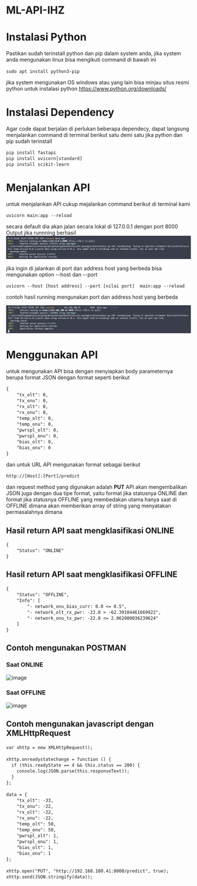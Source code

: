 # ML-API-IHZ

# Instalasi Python

Pastikan sudah terinstall python dan pip dalam system anda, jika system anda mengunakan linux
bisa mengikuti command di bawah ini

`
sudo apt install python3-pip
`

jika system mengunakan OS windows atau yang lain bisa minjau situs resmi python untuk instalasi python
https://www.python.org/downloads/

# Instalasi Dependency 
Agar code dapat berjalan di perlukan beberapa dependecy, dapat langsung menjalankan command di terminal 
berikut satu demi satu jika python dan pip sudah terinstall

```
pip install fastapi
pip install uvicorn[standard]
pip install scikit-learn
```

# Menjalankan API
untuk menjalankan API cukup mejalankan command berikut di terminal kami
```
uvicorn main:app --reload
```

secara default dia akan jalan secara lokal di 127.0.0.1 dengan port 8000 
Output jika runnning berhasil
![image](/Hasil_Running.png) 

jika ingin di jalankan di port dan address host yang berbeda bisa mengunakan option --host dan --port
```
uvicorn --host [host address] --port [nilai port]  main:app --reload 
```

contoh hasil running mengunakan port dan address host yang berbeda

![image](/Hasil_Running_2.png)  


# Menggunakan API
untuk mengunakan API bisa dengan menyiapkan body parameternya berupa format JSON dengan format seperti berikut
```
{
    "tx_olt": 0,
    "tx_onu": 0,
    "rx_olt": 0,
    "rx_onu": 0,
    "temp_olt": 0,
    "temp_onu": 0,
    "pwrspl_olt": 0,
    "pwrspl_onu": 0,
    "bias_olt": 0,
    "bias_onu": 0
}
```

dan untuk URL API mengunakan format sebagai berikut

```
http://[Host]:[Port]/predict
```

dan request method yang digunakan adalah **PUT**
API akan mengembalikan JSON juga dengan dua tipe format, yaitu format jika statusnya ONLINE dan format jika statusnya OFFLINE
yang membedakan utama hanya saat di OFFLINE dimana akan memberikan array of string yang menyatakan permasalahnya dimana

## Hasil return API saat mengklasifikasi ONLINE
```
{
    "Status": "ONLINE"
}
```
## Hasil return API saat mengklasifikasi OFFLINE
```
{
    "Status": "OFFLINE",
    "Info": [
        "- network_onu_bias_curr: 0.0 <= 0.5",
        "- network_olt_rx_pwr: -22.0 > -62.39104461669922",
        "- network_onu_tx_pwr: -22.0 <= 2.062000036239624"
    ]
}
```

## Contoh mengunakan POSTMAN
### Saat ONLINE
![image](https://user-images.githubusercontent.com/46880550/120590764-45663800-c465-11eb-9a2c-799044e827dd.png)
### Saat OFFLINE
![image](https://user-images.githubusercontent.com/46880550/120592052-63349c80-c467-11eb-98f1-f5b49c5a8947.png)


## Contoh mengunakan javascript dengan XMLHttpRequest
```
var xhttp = new XMLHttpRequest();

xhttp.onreadystatechange = function () {
  if (this.readyState == 4 && this.status == 200) {
    console.log(JSON.parse(this.responseText));
  }
};

data = {
    "tx_olt": -33,
    "tx_onu": -22,
    "rx_olt": -22,
    "rx_onu": -22,
    "temp_olt": 50,
    "temp_onu": 50,
    "pwrspl_olt": 1,
    "pwrspl_onu": 1,
    "bias_olt": 1,
    "bias_onu": 1
};

xhttp.open("PUT", "http://192.168.100.41:8000/predict", true);
xhttp.send(JSON.stringify(data));
```





